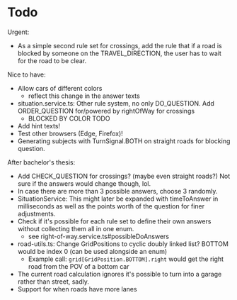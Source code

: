 # Todo

Urgent:
- As a simple second rule set for crossings, add the rule that if a road is blocked by someone on the TRAVEL_DIRECTION, the user has to wait for the road to be clear.

Nice to have:
- Allow cars of different colors
	- reflect this change in the answer texts
- situation.service.ts: Other rule system, no only DO_QUESTION. Add ORDER_QUESTION for/powered by rightOfWay for crossings
	- BLOCKED BY COLOR TODO
- Add hint texts!
- Test other browsers (Edge, Firefox)!
- Generating subjects with TurnSignal.BOTH on straight roads for blocking question. 

After bachelor's thesis:
- Add CHECK_QUESTION for crossings? (maybe even straight roads?) Not sure if the answers would change though, lol.
- In case there are more than 3 possible answers, choose 3 randomly.
- SituationService: This might later be expanded with timeToAnswer in milliseconds as well as the points worth of the question for finer adjustments.
- Check if it's possible for each rule set to define their own answers without collecting them all in one enum.
	- see right-of-way.service.ts#possibleDoAnswers
- road-utils.ts: Change GridPositions to cyclic doubly linked list? BOTTOM would be index 0 (can be used alongside an enum)
	- Example call: `grid[GridPosition.BOTTOM].right` would get the right road from the POV of a bottom car
- The current road calculation ignores it's possible to turn into a garage rather than street, sadly.
- Support for when roads have more lanes
